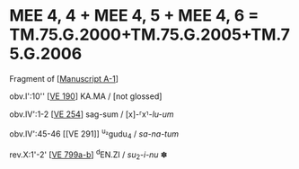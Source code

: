 # MEE 4, 4 + MEE 4, 5 + MEE 4, 6 = TM.75.G.2000+TM.75.G.2005+TM.75.G.2006

Fragment of [[Manuscript A-1]]

obv.I':10'' [[VE 190]]   KA.MA / [not glossed]

obv.IV':1-2 [[VE 254]]  sag-sum / [x]-⸢x⸣-*lu-um*

obv.IV':45-46   [[VE 291]]  <sup>u₂</sup>gudu<sub>4</sub> / *sa-na-tum*

rev.X:1'-2' [[VE 799a-b]]   <sup>d</sup>EN.ZI / *su*<sub>2</sub>-*i-nu* ✽

[//begin]: # "Autogenerated link references for markdown compatibility"
[Manuscript A-1]: <Manuscript A-1> "Manuscript A-1"
[VE 190]: <VE 190> "VE 190"
[VE 254]: <VE 254> "VE 254"
[VE 799a-b]: <VE 799a-b> "VE 799a-b"
[//end]: # "Autogenerated link references"